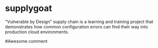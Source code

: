 # supplygoat
"Vulnerable by Design" supply chain is a learning and training project that demonstrates how common configuration errors can find their way into production cloud environments.

#Awesome comment